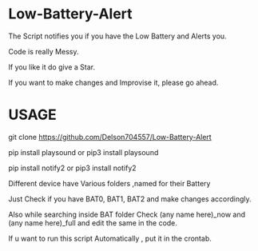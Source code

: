 # Low-Battery-Alert
The Script notifies you if you have the Low Battery and Alerts you.

Code is really Messy.

If you like it do give a Star.

If you want to make changes and Improvise it, please go ahead.

# USAGE
git clone https://github.com/Delson704557/Low-Battery-Alert

pip install playsound or pip3 install playsound

pip install notify2 or pip3 install notify2




Different device have Various folders ,named for their Battery 

Just Check if you have BAT0, BAT1, BAT2 and make changes accordingly.

Also while searching inside BAT folder Check (any name here)_now and (any name here)_full and edit the same in the code.

If u want to run this script Automatically , put it in the crontab.
